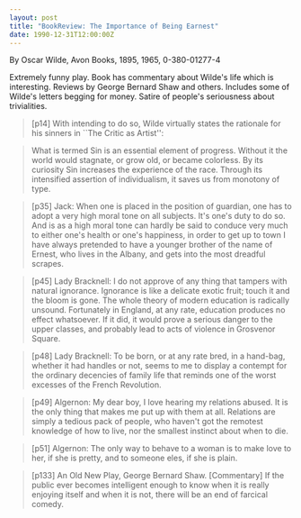 ```yaml
---
layout: post
title: "BookReview: The Importance of Being Earnest"
date: 1990-12-31T12:00:00Z
---
```

By Oscar Wilde, Avon Books, 1895, 1965, 0-380-01277-4

Extremely funny play.  Book has commentary about Wilde's life
which is interesting.  Reviews by George Bernard Shaw and others.
Includes some of Wilde's letters begging for money.  Satire of
people's seriousness about trivialities.


> [p14] With intending to do so, Wilde virtually states the
> rationale for his sinners in ``The Critic as Artist'':



> What is termed Sin is an essential element of progress.  Without it
> the world would stagnate, or grow old, or became colorless.  By its
> curiosity Sin increases the experience of the race.  Through its
> intensified assertion of individualism, it saves us from monotony of type.



> [p35] Jack: When one is placed in the position of guardian, one
> has to adopt a very high moral tone on all subjects.  It's one's duty
> to do so.  And is as a high moral tone can hardly be said to conduce
> very much to either one's health or one's happiness, in order to
> get up to town I have always pretended to have a younger brother of
> the name of Ernest, who lives in the Albany, and gets into the most
> dreadful scrapes.



> [p45] Lady Bracknell: I do not approve of any thing that tampers
> with natural ignorance. Ignorance is like a delicate exotic fruit;
> touch it and the bloom is gone.  The whole theory of modern education
> is radically unsound.  Fortunately in England, at any rate, education
> produces no effect whatsoever.  If it did, it would prove a serious
> danger to the upper classes, and probably lead to acts of violence
> in Grosvenor Square.



> [p48] Lady Bracknell: To be born, or at any rate bred, in a
> hand-bag, whether it had handles or not, seems to me to display a
> contempt for the ordinary decencies of family life that reminds one
> of the worst excesses of the French Revolution.



> [p49] Algernon: My dear boy, I love hearing my relations abused.
> It is the only thing that makes me put up with them at all.
> Relations are simply a tedious pack of people, who haven't got the
> remotest knowledge of how to live, nor the smallest instinct about
> when to die.



> [p51] Algernon: The only way to behave to a woman is to make love
> to her, if she is pretty, and to someone eles, if she is plain.



> [p133] An Old New Play, George Bernard Shaw.  [Commentary]  If the
> public ever becomes intelligent enough to know when it is really
> enjoying itself and when it is not, there will be an end of farcical
> comedy.
> 



